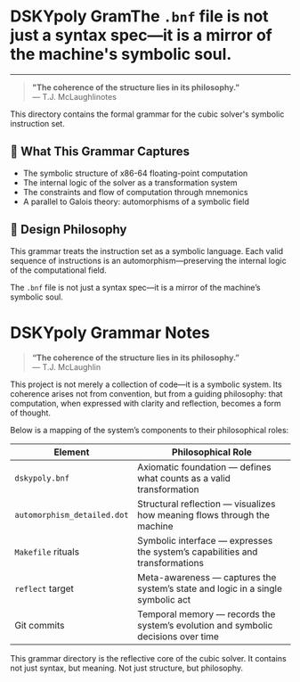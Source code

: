 # DSKYpoly GramThe `.bnf` file is not just a syntax spec—it is a mirror of the machine's symbolic soul.

---

> **"The coherence of the structure lies in its philosophy."**  
> — T.J. McLaughlinotes

This directory contains the formal grammar for the cubic solver's symbolic instruction set.

## 📘 What This Grammar Captures

- The symbolic structure of x86-64 floating-point computation
- The internal logic of the solver as a transformation system
- The constraints and flow of computation through mnemonics
- A parallel to Galois theory: automorphisms of a symbolic field

## 🧠 Design Philosophy

This grammar treats the instruction set as a symbolic language. Each valid sequence of instructions is an automorphism—preserving the internal logic of the computational field.

The `.bnf` file is not just a syntax spec—it is a mirror of the machine’s symbolic soul.
# DSKYpoly Grammar Notes

> **“The coherence of the structure lies in its philosophy.”**  
> — T.J. McLaughlin

This project is not merely a collection of code—it is a symbolic system. Its coherence arises not from convention, but from a guiding philosophy: that computation, when expressed with clarity and reflection, becomes a form of thought.

Below is a mapping of the system’s components to their philosophical roles:

| Element                     | Philosophical Role                                                                 |
|----------------------------|-------------------------------------------------------------------------------------|
| `dskypoly.bnf`             | Axiomatic foundation — defines what counts as a valid transformation               |
| `automorphism_detailed.dot`| Structural reflection — visualizes how meaning flows through the machine           |
| `Makefile` rituals         | Symbolic interface — expresses the system’s capabilities and transformations       |
| `reflect` target           | Meta-awareness — captures the system’s state and logic in a single symbolic act    |
| Git commits                | Temporal memory — records the system’s evolution and symbolic decisions over time  |

This grammar directory is the reflective core of the cubic solver. It contains not just syntax, but meaning. Not just structure, but philosophy.
